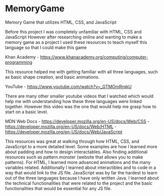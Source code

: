 # MemoryGame
Memory Game that utilizes HTML, CSS, and JavaScript

Before this project I was completely unfamiliar with HTML, CSS and JavaScript
However after researching online and wanting to make a memory game as a project I used these resources to teach myself this language so that I could make this game

Khan Academy - https://www.khanacademy.org/computing/computer-programming

  This resource helped me with getting familiar with all three languages, such as basic shape creation, and basic animations.

YouTube - https://www.youtube.com/watch?v=_GTMOmRrqkU

  There are many other smaller youtube videos that I watched which would help me with understanding how these three languages were linked together. However this video was the one that would help me grasp how to start on a basic level.

MDN Web Docs - https://developer.mozilla.org/en-US/docs/Web/CSS - https://developer.mozilla.org/en-US/docs/Web/HTML - https://developer.mozilla.org/en-US/docs/Web/JavaScript
  
  This resources was great at walking through how HTML, CSS, and JavaScript to a more detailed level. Some examples are how I learned more about padding and how to design interactables. Also finding additional resources such as pattern.monster   (website that allows you to make patterns). For HTML, I learned more advanced animations and the many variables related. Additionally I learned about interactibles and to code in a way that would link to the JS file. JavaScript was by far      the hardest to learn out of the three languages because I have only written Java. I learned about the technical functionalities that were related to the project and the basic functionalities that would be essential for any JS file.

